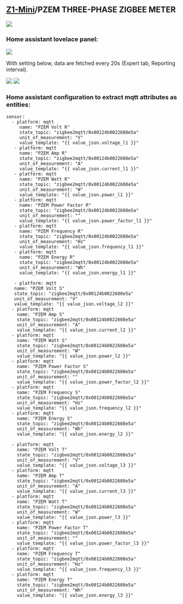 ## [Z1-Mini](https://gio-dot.github.io/Z1-Mini/)/PZEM THREE-PHASE ZIGBEE METER

<img src="https://github.com/Gio-dot/Z1-Mini/blob/gh-pages/images/Z1%20Mini-3xPZEM-016_bb-900PX.png?raw=true">

### Home assistant lovelace panel:

<img src="https://github.com/Gio-dot/Z1-Mini/blob/gh-pages/images/PZEM-Zigbee-trifase-lovelace.png?raw=true">

With setting below, data are fetched every 20s (Expert tab, Reporting interval).

<img src="https://github.com/Gio-dot/Z1-Mini/blob/gh-pages/images/Firmware%20configurator%203xpzem.png?raw=true">

<img src="https://github.com/Gio-dot/Z1-Mini/blob/gh-pages/images/Firmware%20configurator%203xpzem-expert.png?raw=true">

### Home assistant configuration to extract mqtt attributes as entities:

 ```
 sensor:
   - platform: mqtt
      name: "PZEM Volt R"
      state_topic: "zigbee2mqtt/0x00124b0022608e5a"
      unit_of_measurement: "V"
      value_template: "{{ value_json.voltage_l1 }}"
    - platform: mqtt
      name: "PZEM Amp R"
      state_topic: "zigbee2mqtt/0x00124b0022608e5a"
      unit_of_measurement: "A"
      value_template: "{{ value_json.current_l1 }}"
    - platform: mqtt
      name: "PZEM Watt R"
      state_topic: "zigbee2mqtt/0x00124b0022608e5a"
      unit_of_measurement: "W"
      value_template: "{{ value_json.power_l1 }}"
    - platform: mqtt
      name: "PZEM Power Factor R"
      state_topic: "zigbee2mqtt/0x00124b0022608e5a"
      unit_of_measurement: ""
      value_template: "{{ value_json.power_factor_l1 }}"
    - platform: mqtt
      name: "PZEM Frequency R"
      state_topic: "zigbee2mqtt/0x00124b0022608e5a"
      unit_of_measurement: "Hz"
      value_template: "{{ value_json.frequency_l1 }}" 
    - platform: mqtt
      name: "PZEM Energy R"
      state_topic: "zigbee2mqtt/0x00124b0022608e5a"
      unit_of_measurement: "Wh"
      value_template: "{{ value_json.energy_l1 }}"  
      
    - platform: mqtt
    name: "PZEM Volt S"
    state_topic: "zigbee2mqtt/0x00124b0022608e5a"
    unit_of_measurement: "V"
    value_template: "{{ value_json.voltage_l2 }}"
   - platform: mqtt
     name: "PZEM Amp S"
     state_topic: "zigbee2mqtt/0x00124b0022608e5a"
     unit_of_measurement: "A"
     value_template: "{{ value_json.current_l2 }}"
   - platform: mqtt
     name: "PZEM Watt S"
     state_topic: "zigbee2mqtt/0x00124b0022608e5a"
     unit_of_measurement: "W"
     value_template: "{{ value_json.power_l2 }}"
   - platform: mqtt
     name: "PZEM Power Factor S"
     state_topic: "zigbee2mqtt/0x00124b0022608e5a"
     unit_of_measurement: ""
     value_template: "{{ value_json.power_factor_l2 }}"
   - platform: mqtt
     name: "PZEM Frequency S"
     state_topic: "zigbee2mqtt/0x00124b0022608e5a"
     unit_of_measurement: "Hz"
     value_template: "{{ value_json.frequency_l2 }}" 
   - platform: mqtt
     name: "PZEM Energy S"
     state_topic: "zigbee2mqtt/0x00124b0022608e5a"
     unit_of_measurement: "Wh"
     value_template: "{{ value_json.energy_l2 }}" 

   - platform: mqtt
     name: "PZEM Volt T"
     state_topic: "zigbee2mqtt/0x00124b0022608e5a"
     unit_of_measurement: "V"
     value_template: "{{ value_json.voltage_l3 }}"
   - platform: mqtt
     name: "PZEM Amp T"
     state_topic: "zigbee2mqtt/0x00124b0022608e5a"
     unit_of_measurement: "A"
     value_template: "{{ value_json.current_l3 }}"
   - platform: mqtt
     name: "PZEM Watt T"
     state_topic: "zigbee2mqtt/0x00124b0022608e5a"
     unit_of_measurement: "W"
     value_template: "{{ value_json.power_l3 }}"
   - platform: mqtt
     name: "PZEM Power Factor T"
     state_topic: "zigbee2mqtt/0x00124b0022608e5a"
     unit_of_measurement: ""
     value_template: "{{ value_json.power_factor_l3 }}"
   - platform: mqtt
     name: "PZEM Frequency T"
     state_topic: "zigbee2mqtt/0x00124b0022608e5a"
     unit_of_measurement: "Hz"
     value_template: "{{ value_json.frequency_l3 }}" 
   - platform: mqtt
     name: "PZEM Energy T"
     state_topic: "zigbee2mqtt/0x00124b0022608e5a"
     unit_of_measurement: "Wh"
     value_template: "{{ value_json.energy_l3 }}"   
    
    
  ```

